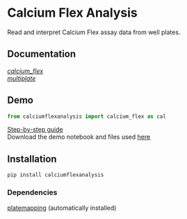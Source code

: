 # Calcium Flex Analysis #

Read and interpret Calcium Flex assay data from well plates. 

## Documentation ##
[_calcium_flex_](https://lawrencecollins.github.io/calciumflexanalysis/calcium_flex/) <br>
[_multiplate_](https://lawrencecollins.github.io/calciumflexanalysis/multiplate/)

## Demo ##
~~~python
from calciumflexanalysis import calcium_flex as cal
~~~
[Step-by-step guide](https://lawrencecollins.github.io/calciumflexanalysis/demo/) <br>
Download the demo notebook and files used [here](https://github.com/lawrencecollins/Ca-Flex-Analysis/)

## Installation ##
~~~
pip install calciumflexanalysis 
~~~

### Dependencies ###
[platemapping](https://github.com/lawrencecollins/platemapping) (automatically installed)

